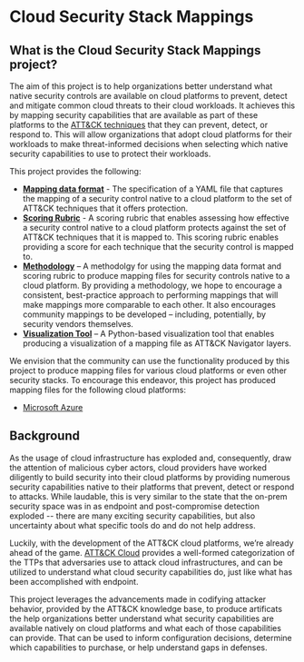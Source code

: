 # Cloud Security Stack Mappings

## What is the Cloud Security Stack Mappings project?

The aim of this project is to help organizations better understand what native security controls are available on cloud platforms to prevent, detect and mitigate common cloud threats to their cloud workloads.  It achieves this by mapping security capabilities that are available as part of these platforms to the [ATT&CK techniques](https://attack.mitre.org/matrices/enterprise/) that they can prevent, detect, or respond to. This will allow organizations that adopt cloud platforms for their workloads to make threat-informed decisions when selecting which native security capabilities to use to protect their workloads. 

This project provides the following:
- **[Mapping data format](docs/mapping_format.md)** - The specification of a YAML file that captures the mapping of a security control native to a cloud platform to the set of ATT&CK techniques that it offers protection.
- **[Scoring Rubric](docs/scoring.md)** - A scoring rubric that enables assessing how effective a security control native to a cloud platform protects against the set of ATT&CK techniques that it is mapped to.  This scoring rubric enables providing a score for each technique that the security control is mapped to.
- **[Methodology](docs/mapping_methodology.md)** – A methodolgy for using the mapping data format and scoring rubric to produce mapping files for security controls native to a cloud platform.  By providing a methodology, we hope to encourage a consistent, best-practice approach to performing mappings that will make mappings more comparable to each other. It also encourages community mappings to be developed – including, potentially, by security vendors themselves.
- **[Visualization Tool](tools/)** – A Python-based visualization tool that enables producing a visualization of a mapping file as ATT&CK Navigator layers.

We envision that the community can use the functionality produced by this project to produce mapping files for various cloud platforms or even other security stacks.  To encourage this endeavor, this project has produced mapping files for the following cloud platforms:
- [Microsoft Azure](mappings/Azure/)

## Background

As the usage of cloud infrastructure has exploded and, consequently, draw the attention of malicious cyber actors, cloud providers have worked diligently to build security into their cloud platforms by providing numerous security capabilities native to their platforms that prevent, detect or respond to attacks. While laudable, this is very similar to the state that the on-prem security space was in as endpoint and post-compromise detection exploded -- there are many exciting security capabilities, but also uncertainty about what specific tools do and do not help address.

Luckily, with the development of the ATT&CK cloud platforms, we’re already ahead of the game.  [ATT&CK Cloud](https://attack.mitre.org/matrices/enterprise/cloud/)  provides a well-formed categorization of the TTPs that adversaries use to attack cloud infrastructures, and can be utilized to understand what cloud security capabilities do, just like what has been accomplished with endpoint.

This project leverages the advancements made in codifying attacker behavior, provided by the ATT&CK knowledge base, to produce artificats the help organizations better understand what security capabilities are available natively on cloud platforms and what each of those capabilities can provide. That can be used to inform configuration decisions, determine which capabilities to purchase, or help understand gaps in defenses.
